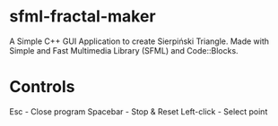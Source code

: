 # sfml-fractal-maker
A Simple C++ GUI Application to create Sierpiński Triangle. Made with Simple and Fast Multimedia Library (SFML) and Code::Blocks.

# Controls

Esc - Close program
Spacebar - Stop & Reset
Left-click - Select point
